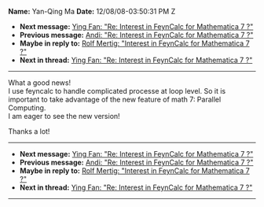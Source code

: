 **Name:** Yan-Qing Ma
**Date:** 12/08/08-03:50:31 PM Z

  - **Next message:** [Ying Fan: "Re: Interest in FeynCalc for
    Mathematica 7 ?"](0526.html)
  - **Previous message:** [Andi: "Re: Interest in FeynCalc for
    Mathematica 7 ?"](0524.html)
  - **Maybe in reply to:** [Rolf Mertig: "Interest in FeynCalc for
    Mathematica 7 ?"](0518.html)
  - **Next in thread:** [Ying Fan: "Re: Interest in FeynCalc for
    Mathematica 7 ?"](0526.html)

-----

What a good news\!  
I use feyncalc to handle complicated processe at loop level. So it is
important to take advantage of the new feature of math 7: Parallel
Computing.  
I am eager to see the new version\!  

Thanks a lot\!  

-----

  - **Next message:** [Ying Fan: "Re: Interest in FeynCalc for
    Mathematica 7 ?"](0526.html)
  - **Previous message:** [Andi: "Re: Interest in FeynCalc for
    Mathematica 7 ?"](0524.html)
  - **Maybe in reply to:** [Rolf Mertig: "Interest in FeynCalc for
    Mathematica 7 ?"](0518.html)
  - **Next in thread:** [Ying Fan: "Re: Interest in FeynCalc for
    Mathematica 7 ?"](0526.html)

-----

